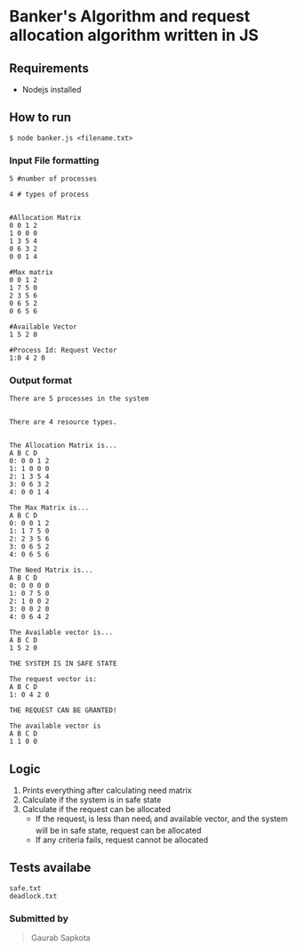 # Banker's Algorithm and request allocation algorithm written in JS

## Requirements
- Nodejs installed

## How to run
    $ node banker.js <filename.txt>

### Input File formatting
    5 #number of processes

    4 # types of process


    #Allocation Matrix
    0 0 1 2
    1 0 0 0
    1 3 5 4
    0 6 3 2
    0 0 1 4

    #Max matrix
    0 0 1 2
    1 7 5 0
    2 3 5 6
    0 6 5 2
    0 6 5 6

    #Available Vector
    1 5 2 0

    #Process Id: Request Vector
    1:0 4 2 0

### Output format
    There are 5 processes in the system


    There are 4 resource types.


    The Allocation Matrix is...
    A B C D 
    0: 0 0 1 2 
    1: 1 0 0 0 
    2: 1 3 5 4 
    3: 0 6 3 2 
    4: 0 0 1 4 

    The Max Matrix is...
    A B C D 
    0: 0 0 1 2 
    1: 1 7 5 0 
    2: 2 3 5 6 
    3: 0 6 5 2 
    4: 0 6 5 6 

    The Need Matrix is...
    A B C D 
    0: 0 0 0 0 
    1: 0 7 5 0 
    2: 1 0 0 2 
    3: 0 0 2 0 
    4: 0 6 4 2 

    The Available vector is...
    A B C D  
    1 5 2 0

    THE SYSTEM IS IN SAFE STATE

    The request vector is:
    A B C D 
    1: 0 4 2 0

    THE REQUEST CAN BE GRANTED!

    The available vector is 
    A B C D 
    1 1 0 0

## Logic
1. Prints everything after calculating need matrix
2. Calculate if the system is in safe state
3. Calculate if the request can be allocated
   - If the request<sub>i</sub> is less than need<sub>i</sub> and available vector, and the system will be in safe state, request can be allocated
   - If any criteria fails, request cannot be allocated

## Tests availabe
    safe.txt
    deadlock.txt

### Submitted by
> Gaurab Sapkota
